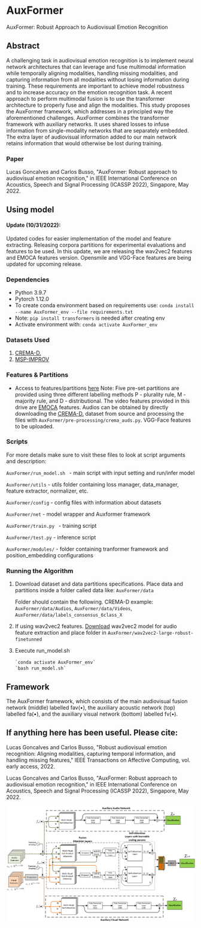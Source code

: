 # AuxFormer
AuxFormer: Robust Approach to Audiovisual Emotion Recognition

## Abstract
A challenging task in audiovisual emotion recognition is to implement neural network architectures that can leverage and fuse multimodal information while temporally aligning modalities, handling missing modalities, and capturing information from all modalities without losing information during training. These requirements are important to achieve model robustness and to increase accuracy on the emotion recognition task. A recent approach to perform multimodal fusion is to use the transformer architecture to properly fuse and align the modalities. This study proposes the AuxFormer framework, which addresses in a principled way the aforementioned challenges. AuxFormer combines the transformer framework with auxiliary networks. It uses shared losses to infuse information from single-modality networks that are separately embedded. The extra layer of audiovisual information added to our main network retains information that would otherwise be lost during training.

### Paper
Lucas Goncalves and Carlos Busso, "AuxFormer: Robust approach to audiovisual emotion recognition," in IEEE International Conference on Acoustics, Speech and Signal Processing (ICASSP 2022), Singapore, May 2022.

## Using model

#### Update (10/31/2022): 

Updated codes for easier implementation of the model and feature extracting. Releasing corpora partitions for experimental evaluations and features to be used. In this update, we are releasing the wav2vec2 features and EMOCA features version. Opensmile and VGG-Face features are being updated for upcoming release.

### Dependencies
* Python 3.9.7
* Pytorch 1.12.0
* To create conda environment based on requirements use: `conda install --name AuxFormer_env --file requirements.txt`
* Note: `pip install transformers` is needed after creating env
* Activate environment with: `conda activate AuxFormer_env`

### Datasets Used
1. [CREMA-D.](https://www.ncbi.nlm.nih.gov/pmc/articles/PMC4313618/) 
2. [MSP-IMPROV](https://ecs.utdallas.edu/research/researchlabs/msp-lab/MSP-Improv.html)

### Features & Partitions
* Access to features/partitions [here](https://drive.google.com/drive/folders/1praR2Hwj1b70NQUPh8JC_pRvDJTPMx9t?usp=sharing)
Note: Five pre-set partitions are provided using three different labelling methods P - plurality rule, M - majority rule, and D - distributional.
The video features provided in this drive are [EMOCA](https://github.com/radekd91/emocafeatures) features. Audios can be obtained by directly downloading the [CREMA-D.](https://www.ncbi.nlm.nih.gov/pmc/articles/PMC4313618/)  dataset from source and processing the files with `AuxFormer/pre-processing/crema_auds.py`. VGG-Face features to be uploaded. 



### Scripts
For more details make sure to visit these files to look at script arguments and description:

`AuxFormer/run_model.sh ` - main script with input setting and run/infer model

`AuxFormer/utils` - utils folder containing loss manager, data_manager, feature extractor, normalizer, etc.

`AuxFormer/config` - config files with information about datasets

`AuxFormer/net` - model wrapper and Auxformer framework

`AuxFormer/train.py ` - training script

`AuxFormer/test.py` - inference script

`AuxFormer/modules/` - folder containing tranformer framework and position_embedding configurations

### Running the Algorithm
1. Download dataset and data partitions specifications. Place data and partitions inside a folder called data like: `AuxFormer/data`
   
   Folder should contain the following. CREMA-D example: `AuxFormer/data/Audios`, `AuxFormer/data/Videos`, `AuxFormer/data/labels_consensus_6class_X`
   
1. If using wav2vec2 features. [Download](https://drive.google.com/drive/folders/1A_j_PgFuURTHriN1vEWkTlqWJQ5vEoyc?usp=sharing) wav2vec2 model for audio feature extraction and place folder in `AuxFormer/wav2vec2-large-robust-finetunned`
     
2. Execute run_model.sh

       `conda activate AuxFormer_env`
       `bash run_model.sh`
       
## Framework

The AuxFormer framework, which consists of the main audiovisual fusion network (middle) labelled fav(•), the auxiliary acoustic
network (top) labelled fa(•), and the auxiliary visual network (bottom) labelled fv(•).

## If anything here has been useful. Please cite:

Lucas Goncalves and Carlos Busso, "Robust audiovisual emotion recognition: Aligning modalities, capturing temporal information, and handling missing features," IEEE Transactions on Affective Computing, vol. early access, 2022.

Lucas Goncalves and Carlos Busso, "AuxFormer: Robust approach to audiovisual emotion recognition," in IEEE International Conference on Acoustics, Speech and Signal Processing (ICASSP 2022), Singapore, May 2022. 

<p align="center">
  <img src="./images/model.png" />
</p>

